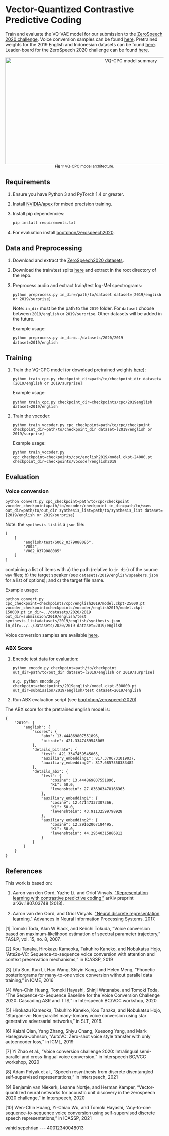 # Vector-Quantized Contrastive Predictive Coding

Train and evaluate the VQ-VAE model for our submission to the [ZeroSpeech 2020 challenge](https://zerospeech.com/).
Voice conversion samples can be found [here](https://bshall.github.io/VectorQuantizedCPC/).
Pretrained weights for the 2019 English and Indonesian datasets can be found [here](https://github.com/bshall/VectorQuantizedCPC/releases/tag/v0.1).
Leader-board for the ZeroSpeech 2020 challenge can be found [here](https://zerospeech.com/2020/results.html).

<p align="center">
  <img width="784" height="340" alt="VQ-CPC model summary"
    src="https://raw.githubusercontent.com/bshall/VectorQuantizedCPC/master/model.png"><br>
  <sup><strong>Fig 1:</strong> VQ-CPC model architecture.</sup>
</p>

## Requirements

1.  Ensure you have Python 3 and PyTorch 1.4 or greater.

2.  Install [NVIDIA/apex](https://github.com/NVIDIA/apex) for mixed precision training.

3.  Install pip dependencies:
    ```
    pip install requirements.txt
    ```
    
4.  For evaluation install [bootphon/zerospeech2020](https://github.com/bootphon/zerospeech2020).

## Data and Preprocessing

1.  Download and extract the [ZeroSpeech2020 datasets](https://download.zerospeech.com/).

2.  Download the train/test splits [here](https://github.com/bshall/VectorQuantizedCPC/releases/tag/v0.1) 
    and extract in the root directory of the repo.
    
3.  Preprocess audio and extract train/test log-Mel spectrograms:
    ```
    python preprocess.py in_dir=/path/to/dataset dataset=[2019/english or 2019/surprise]
    ```
    Note: `in_dir` must be the path to the `2019` folder. 
    For `dataset` choose between `2019/english` or `2019/surprise`.
    Other datasets will be added in the future.
    
    Example usage:
    ```
    python preprocess.py in_dir=../datasets/2020/2019 dataset=2019/english
    ```
    
## Training
   
1.  Train the VQ-CPC model (or download pretrained weights [here](https://github.com/bshall/VectorQuantizedCPC/releases/tag/v0.1)):
    ```
    python train_cpc.py checkpoint_dir=path/to/checkpoint_dir dataset=[2019/english or 2019/surprise]
    ```
    Example usage:
    ```
    python train_cpc.py checkpoint_dir=checkpoints/cpc/2019english dataset=2019/english
    ```
    
2.  Train the vocoder:
    ```
    python train_vocoder.py cpc_checkpoint=path/to/cpc/checkpoint checkpoint_dir=path/to/checkpoint_dir dataset=[2019/english or 2019/surprise]
    ```
    Example usage:
    ```
    python train_vocoder.py cpc_checkpoint=checkpoints/cpc/english2019/model.ckpt-24000.pt checkpoint_dir=checkpoints/vocoder/english2019
    ```

## Evaluation
    
### Voice conversion

```
python convert.py cpc_checkpoint=path/to/cpc/checkpoint vocoder_checkpoint=path/to/vocoder/checkpoint in_dir=path/to/wavs out_dir=path/to/out_dir synthesis_list=path/to/synthesis_list dataset=[2019/english or 2019/surprise]
```
Note: the `synthesis list` is a `json` file:
```
[
    [
        "english/test/S002_0379088085",
        "V002",
        "V002_0379088085"
    ]
]
```
containing a list of items with a) the path (relative to `in_dir`) of the source `wav` files;
b) the target speaker (see `datasets/2019/english/speakers.json` for a list of options);
and c) the target file name.

Example usage:
```
python convert.py cpc_checkpoint=checkpoints/cpc/english2019/model.ckpt-25000.pt vocoder_checkpoint=checkpoints/vocoder/english2019/model.ckpt-150000.pt in_dir=../datasets/2020/2019 out_dir=submission/2019/english/test synthesis_list=datasets/2019/english/synthesis.json in_dir=../../Datasets/2020/2019 dataset=2019/english
```
Voice conversion samples are available [here](https://bshall.github.io/VectorQuantizedCPC/).

### ABX Score
    
1.  Encode test data for evaluation:
    ```
    python encode.py checkpoint=path/to/checkpoint out_dir=path/to/out_dir dataset=[2019/english or 2019/surprise]
    ```
    ```
    e.g. python encode.py checkpoint=checkpoints/2019english/model.ckpt-500000.pt out_dir=submission/2019/english/test dataset=2019/english
    ```
    
2. Run ABX evaluation script (see [bootphon/zerospeech2020](https://github.com/bootphon/zerospeech2020)).

The ABX score for the pretrained english model is:
```
{
    "2019": {
        "english": {
            "scores": {
                "abx": 13.444869807551896,
                "bitrate": 421.3347459545065
            },
            "details_bitrate": {
                "test": 421.3347459545065,
                "auxiliary_embedding1": 817.3706731019037,
                "auxiliary_embedding2": 817.6857350383482
            },
            "details_abx": {
                "test": {
                    "cosine": 13.444869807551896,
                    "KL": 50.0,
                    "levenshtein": 27.836903478166363
                },
                "auxiliary_embedding1": {
                    "cosine": 12.47147337307366,
                    "KL": 50.0,
                    "levenshtein": 43.91132599798928
                },
                "auxiliary_embedding2": {
                    "cosine": 12.29162067184495,
                    "KL": 50.0,
                    "levenshtein": 44.29540315886812
                }
            }
        }
    }
}
```

## References

This work is based on:

1.  Aaron van den Oord, Yazhe Li, and Oriol Vinyals. ["Representation learning with contrastive predictive coding."](https://arxiv.org/abs/1807.03748)
    arXiv preprint arXiv:1807.03748 (2018).

2.  Aaron van den Oord, and Oriol Vinyals. ["Neural discrete representation learning."](https://arxiv.org/abs/1711.00937)
    Advances in Neural Information Processing Systems. 2017.


[1] Tomoki Toda, Alan W Black, and Keiichi Tokuda, “Voice conversion based on maximum-likelihood estimation of spectral parameter trajectory,” TASLP, vol. 15, no. 8,
2007.

[2] Kou Tanaka, Hirokazu Kameoka, Takuhiro Kaneko, and Nobukatsu Hojo, “Atts2s-VC: Sequence-to-sequence voice conversion with attention and context preservation mechanisms,” in ICASSP, 2019

[3] Lifa Sun, Kun Li, Hao Wang, Shiyin Kang, and Helen Meng, “Phonetic posteriorgrams for many-to-one voice conversion without parallel data training,” in ICME, 2016

[4] Wen-Chin Huang, Tomoki Hayashi, Shinji Watanabe, and Tomoki Toda, “The Sequence-to-Sequence Baseline for the Voice Conversion Challenge 2020: Cascading ASR and TTS,” in Interspeech BC/VCC workshop, 2020

[5] Hirokazu Kameoka, Takuhiro Kaneko, Kou Tanaka, and Nobukatsu Hojo, “Stargan-vc: Non-parallel many-tomany voice conversion using star generative adversarial networks,” in SLT, 2018.

[6] Kaizhi Qian, Yang Zhang, Shiyu Chang, Xuesong Yang, and Mark Hasegawa-Johnson, “AutoVC: Zero-shot voice style transfer with only autoencoder loss,” in ICML, 2019

[7] Yi Zhao et al., “Voice conversion challenge 2020: Intralingual semi-parallel and cross-lingual voice conversion,” in Interspeech BC/VCC workshop, 2020

[8] Adam Polyak et al., “Speech resynthesis from discrete disentangled self-supervised representations,” in Interspeech, 2021
 
[9] Benjamin van Niekerk, Leanne Nortje, and Herman Kamper, “Vector-quantized neural networks for acoustic unit discovery in the zerospeech 2020 challenge,” in Interspeech, 2020
 
[10] Wen-Chin Huang, Yi-Chiao Wu, and Tomoki Hayashi, “Any-to-one sequence-to-sequence voice conversion using self-supervised discrete speech representations,” in ICASSP, 2021


vahid sepehrian --- 40012340048013
